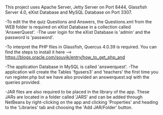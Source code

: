 This project uses Apache Server, Jetty Server on Port 8444, Glassfish Server 4.0, eXist Database and MySQL Database on Port 3307.

-To edit the the quiz Questions and Answers, the Questions.xml from the WEB folder is required on eXist Database in a collection called 'AnswerQuest'. -The user login for the eXist Database is 'admin' and the password is 'password'.

-To interpret the PHP files in Glassfish, Quercus 4.0.39 is required. You can find the steps to install it here --> https://blogs.oracle.com/souvik/entry/how_to_get_php_and

-The application Database in MySQL is called 'answerquest'. -The application will create the Tables 'fgusers3' and 'teachers' the first time you run register.php but we have also provided an answerquest.sql with the queries provided.

-JAR files are also required to be placed in the library of the app. These JARs are located in a folder called 'JARS' and can be added through NetBeans by right-clicking on the app and clicking 'Properties' and heading to the 'Libraries' tab and choosing the 'Add JAR/Folder' button.
